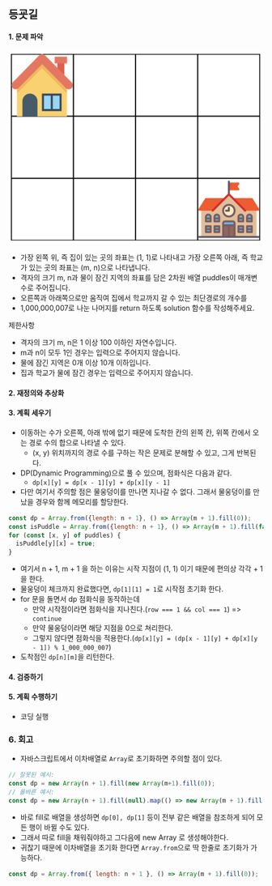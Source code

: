 ## 등굣길
#### 1. 문제 파악
![img.png](img.png)
- 가장 왼쪽 위, 즉 집이 있는 곳의 좌표는 (1, 1)로 나타내고 가장 오른쪽 아래, 즉 학교가 있는 곳의 좌표는 (m, n)으로 나타냅니다.
- 격자의 크기 m, n과 물이 잠긴 지역의 좌표를 담은 2차원 배열 puddles이 매개변수로 주어집니다. 
- 오른쪽과 아래쪽으로만 움직여 집에서 학교까지 갈 수 있는 최단경로의 개수를 
- 1,000,000,007로 나눈 나머지를 return 하도록 solution 함수를 작성해주세요.

제한사항
- 격자의 크기 m, n은 1 이상 100 이하인 자연수입니다.
- m과 n이 모두 1인 경우는 입력으로 주어지지 않습니다.
- 물에 잠긴 지역은 0개 이상 10개 이하입니다.
- 집과 학교가 물에 잠긴 경우는 입력으로 주어지지 않습니다.
#### 2. 재정의와 추상화
#### 3. 계획 세우기
- 이동하는 수가 오른쪽, 아래 밖에 없기 때문에 도착한 칸의 왼쪽 칸, 위쪽 칸에서 오는 경로 수의 합으로 나타낼 수 있다.
  - (x, y) 위치까지의 경로 수를 구하는 작은 문제로 분해할 수 있고, 그게 반복된다.
- DP(Dynamic Programming)으로 풀 수 있으며, 점화식은 다음과 같다.
  - `dp[x][y] = dp[x - 1][y] + dp[x][y - 1]`
- 다만 여기서 주의할 점은 물웅덩이를 만나면 지나갈 수 없다. 그래서 물웅덩이를 만났을 경우와 함께 메모리를 할당한다.
```javascript
const dp = Array.from({length: n + 1}, () => Array(m + 1).fill(0));
const isPuddle = Array.from({length: n + 1}, () => Array(m + 1).fill(false));
for (const [x, y] of puddles) {
  isPuddle[y][x] = true;
}
```
- 여기서 n + 1, m + 1 을 하는 이유는 시작 지점이 (1, 1) 이기 때문에 편의상 각각 + 1을 한다.
- 물웅덩이 체크까지 완료했다면, `dp[1][1] = 1`로 시작점 초기화 한다.
- for 문을 돌면서 dp 점화식을 동작하는데
  - 만약 시작점이라면 점화식을 지나친다.(`row === 1 && col === 1`) => `continue`
  - 만약 물웅덩이라면 해당 지점을 0으로 쳐리한다.
  - 그렇지 않다면 점화식을 적용한다.(`dp[x][y] = (dp[x - 1][y] + dp[x][y - 1]) % 1_000_000_007`)
- 도착점인 `dp[n][m]`을 리턴한다.
#### 4. 검증하기
#### 5. 계획 수행하기
- 코딩 실행

### 6. 회고
- 자바스크립트에서 이차배열로 `Array`로 초기화하면 주의할 점이 있다.
```javascript
// 잘못된 예시:
const dp = new Array(n + 1).fill(new Array(m+1).fill(0));
// 올바른 예시:
const dp = new Array(n + 1).fill(null).map(() => new Array(m + 1).fill(0));
```
- 바로 fill로 배열을 생성하면 `dp[0], dp[1]` 등이 전부 같은 배열을 참조하게 되어 모든 행이 바뀔 수도 있다.
- 그래서 따로 fill을 채워줘야하고 그다음에 new Array 로 생성해야한다.
- 귀찮기 때문에 이차배열을 초기화 한다면 `Array.from`으로 딱 한줄로 초기화가 가능하다.
```javascript
const dp = Array.from({ length: n + 1 }, () => Array(m + 1).fill(0));
```
